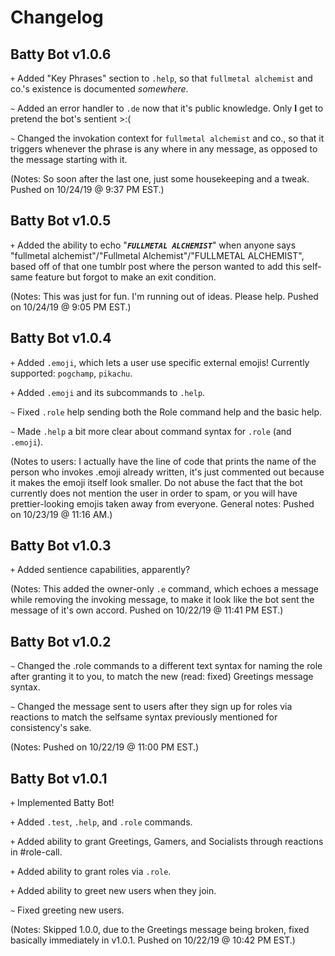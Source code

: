 # Changelog

## Batty Bot v1.0.6
`+` Added "Key Phrases" section to `.help`, so that `fullmetal alchemist` and co.'s existence is documented *somewhere*.

`~` Added an error handler to `.de` now that it's public knowledge. Only **I** get to pretend the bot's sentient >:(

`~` Changed the invokation context for `fullmetal alchemist` and co., so that it triggers whenever the phrase is any where in any message, as opposed to the message starting with it.

(Notes: So soon after the last one, just some housekeeping and a tweak. Pushed on 10/24/19 @ 9:37 PM EST.)

## Batty Bot v1.0.5
`+` Added the ability to echo "__***`FULLMETAL ALCHEMIST`***__" when anyone says "fullmetal alchemist"/"Fullmetal Alchemist"/"FULLMETAL ALCHEMIST", based off of that one tumblr post where the person wanted to add this self-same feature but forgot to make an exit condition.

(Notes: This was just for fun. I'm running out of ideas. Please help. Pushed on 10/24/19 @ 9:05 PM EST.)

## Batty Bot v1.0.4
`+` Added `.emoji`, which lets a user use specific external emojis! Currently supported: `pogchamp`, `pikachu`.

`+` Added `.emoji` and its subcommands to `.help`.

`~` Fixed `.role` help sending both the Role command help and the basic help.

`~` Made `.help` a bit more clear about command syntax for `.role` (and `.emoji`).

(Notes to users: I actually have the line of code that prints the name of the person who invokes .emoji already written, it's just commented out because it makes the emoji itself look smaller. Do not abuse the fact that the bot currently does not mention the user in order to spam, or you will have prettier-looking emojis taken away from everyone. General notes: Pushed on 10/23/19 @ 11:16 AM.)

## Batty Bot v1.0.3
`+` Added sentience capabilities, apparently?

(Notes: This added the owner-only `.e` command, which echoes a message while removing the invoking message, to make it look like the bot sent the message of it's own accord. Pushed on 10/22/19 @ 11:41 PM EST.)

## Batty Bot v1.0.2
`~` Changed the .role commands to a different text syntax for naming the role after granting it to you, to match the new (read: fixed) Greetings message syntax.

`~` Changed the message sent to users after they sign up for roles via reactions to match the selfsame syntax previously mentioned for consistency's sake.

(Notes: Pushed on 10/22/19 @ 11:00 PM EST.)

## Batty Bot v1.0.1
`+` Implemented Batty Bot!

`+` Added `.test`, `.help`, and `.role` commands.

`+` Added ability to grant Greetings, Gamers, and Socialists through reactions in #role-call.

`+` Added ability to grant roles via `.role`.

`+` Added ability to greet new users when they join.

`~` Fixed greeting new users.

(Notes: Skipped 1.0.0, due to the Greetings message being broken, fixed basically immediately in v1.0.1. Pushed on 10/22/19 @ 10:42 PM EST.)